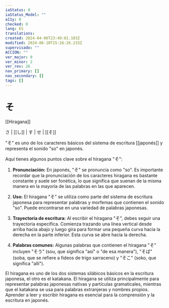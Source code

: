 ```yaml
---
iaStatus: 0
iaStatus_Model: ""
a11y: 0
checked: 0
lang: ES
translations: 
created: 2024-04-06T23:49:01.103Z
modified: 2024-06-10T15:26:26.233Z
supervisado: ""
ACCION: ""
ver_major: 0
ver_minor: 2
ver_rev: 26
nav_primary: []
nav_secondary: []
tags: []
---
```

# そ

[[Hiragana]] 

さ | [[し]] | す | せ | [[そ]]

"そ" es uno de los caracteres básicos del sistema de escritura [[japonés]] y representa el sonido "so" en japonés.

Aquí tienes algunos puntos clave sobre el hiragana "そ":

1. **Pronunciación:** En japonés, "そ" se pronuncia como "so". Es importante recordar que la pronunciación de los caracteres hiragana es bastante constante y suele ser fonética, lo que significa que suenan de la misma manera en la mayoría de las palabras en las que aparecen.
    
2. **Uso:** El hiragana "そ" se utiliza como parte del sistema de escritura japonesa para representar palabras y morfemas que contienen el sonido "so". Puede encontrarse en una variedad de palabras japonesas.
    
3. **Trayectoria de escritura:** Al escribir el hiragana "そ", debes seguir una trayectoria específica. Comienza trazando una línea vertical desde arriba hacia abajo y luego gira para formar una pequeña curva hacia la derecha en la parte inferior. Esta curva se abre hacia la derecha.
    
4. **Palabras comunes:** Algunas palabras que contienen el hiragana "そ" incluyen "そう" (sou, que significa "así" o "de esa manera"), "そば" (soba, que se refiere a fideos de trigo sarraceno) y "そこ" (soko, que significa "allí").
    
El hiragana es uno de los dos sistemas silábicos básicos en la escritura japonesa, el otro es el katakana. El hiragana se utiliza principalmente para representar palabras japonesas nativas y partículas gramaticales, mientras que el katakana se usa para palabras extranjeras y nombres propios. Aprender a leer y escribir hiragana es esencial para la comprensión y la escritura en japonés.